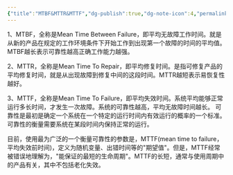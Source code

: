 ```yaml
---
{"title":"MTBF&MTTR&MTTF","dg-publish":true,"dg-note-icon":4,"permalink":"/🌗Theory_理论/Power/MTBF&MTTR&MTTF/","dgPassFrontmatter":true,"noteIcon":4,"created":"2023-10-19T19:24:54.579+08:00","updated":"2024-09-19T22:18:51.182+08:00"}
---
```


1、MTBF，全称是Mean Time Between Failure，即平均无故障工作时间。就是从新的产品在规定的工作环境条件下开始工作到出现第一个故障的时间的平均值。MTBF越长表示可靠性越高正确工作能力越强。

2、MTTR，全称是Mean Time To Repair，即平均修复时间。是指可修复产品的平均修复时间，就是从出现故障到修复中间的这段时间。MTTR越短表示易恢复性越好。

3、MTTF，全称是Mean Time To Failure，即平均失效时间。系统平均能够正常运行多长时间，才发生一次故障。系统的可靠性越高，平均无故障时间越长。 可靠性是最初是确定一个系统在一个特定的运行时间内有效运行的概率的一个标准。可靠性的衡量需要系统在某段时间内保持正常的运行。

目前，使用最为广泛的一个衡量可靠性的参数是，MTTF(mean time to failure，平均失效前时间)，定义为随机变量、出错时间等的"期望值"。但是，MTTF经常被错误地理解为，"能保证的最短的生命周期"。MTTF的长短，通常与使用周期中的产品有关，其中不包括老化失效。